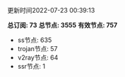 更新时间2022-07-23 00:39:13

**总订阅: 73**
**总节点: 3555**
**有效节点: 757**
- ss节点: 635
- trojan节点: 57
- v2ray节点: 64
- ssr节点: 1
